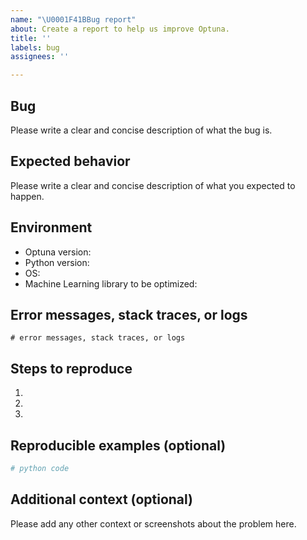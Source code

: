```yaml
---
name: "\U0001F41BBug report"
about: Create a report to help us improve Optuna.
title: ''
labels: bug
assignees: ''

---
```


## Bug

Please write a clear and concise description of what the bug is.

## Expected behavior

Please write a clear and concise description of what you expected to happen.

## Environment 

- Optuna version:
- Python version:
- OS:
- Machine Learning library to be optimized:

## Error messages, stack traces, or logs

```
# error messages, stack traces, or logs
```

## Steps to reproduce

1.
2.
3.

## Reproducible examples (optional)

```python
# python code
```

## Additional context (optional)

Please add any other context or screenshots about the problem here.
